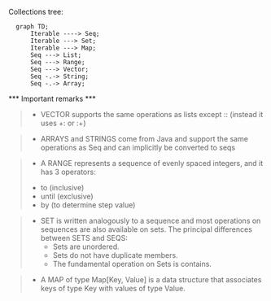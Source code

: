 Collections tree:

```mermaid
  graph TD;
      Iterable ----> Seq;
      Iterable ---> Set;
      Iterable ---> Map;
      Seq ---> List;
      Seq ---> Range;
      Seq ---> Vector;
      Seq -.-> String;
      Seq -.-> Array;
```

*** Important remarks ***
    
   >* VECTOR supports the same operations as lists except :: (instead it uses +: or :+)
   
   >* ARRAYS and STRINGS come from Java and support the same operations as Seq and can implicitly be converted to seqs
   
   >* A RANGE represents a sequence of evenly spaced integers, and it has 3 operators:
   >  - to (inclusive)
   >  - until (exclusive)
   >  - by (to determine step value)
   
   >* SET is written analogously to a sequence and most operations on sequences are also available on sets. 
   >  The principal differences between SETS and SEQS:
   >   - Sets are unordered.
   >   - Sets do not have duplicate members.
   >   - The fundamental operation on Sets is contains. 
        
   >* A MAP of type Map[Key, Value] is a data structure that associates keys of type Key with values of type Value. 
   
   > 